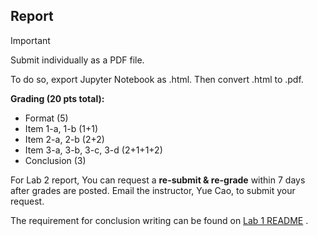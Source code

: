 ## Report 

> [!IMPORTANT]
> Submit individually as a PDF file.

To do so, export Jupyter Notebook as .html. Then convert .html to .pdf. 

**Grading (20 pts total):**  
- Format (5)  
- Item 1-a, 1-b (1+1)  
- Item 2-a, 2-b (2+2)
- Item 3-a, 3-b, 3-c, 3-d (2+1+1+2)  
- Conclusion (3)  

For Lab 2 report, You can request a **re-submit & re-grade** within 7 days after grades are posted. Email the instructor, Yue Cao, to submit your request.

The requirement for conclusion writing can be found on [Lab 1 README](../Lab%201%20Basic%20Lab%20Skills/README.md)
.
